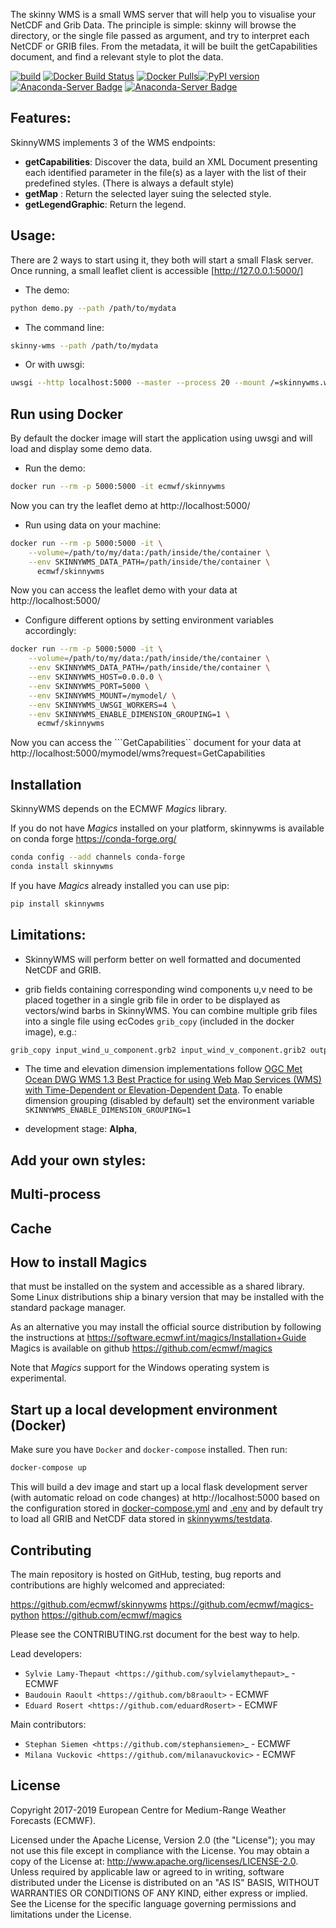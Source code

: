 
The skinny WMS is a small WMS server that will help you to visualise your NetCDF and Grib Data.
The principle is simple: skinny will browse the directory, or the single file passed as argument, and try to interpret each NetCDF or GRIB files. From the metadata, it will be built the getCapabilities document, and find a relevant style to plot the data.

[![build](https://img.shields.io/travis/ecmwf/skinnywms/master.svg)](https://travis-ci.org/ecmwf/skinnywms/branches)
[![Docker Build Status](https://img.shields.io/docker/cloud/build/ecmwf/skinnywms.svg)](https://hub.docker.com/r/ecmwf/skinnywms)
[![Docker Pulls](https://img.shields.io/docker/pulls/ecmwf/skinnywms)](https://hub.docker.com/r/ecmwf/skinnywms)[![PyPI version](https://badge.fury.io/py/skinnywms.svg)](https://badge.fury.io/py/skinnywms) [![Anaconda-Server Badge](https://anaconda.org/conda-forge/skinnywms/badges/version.svg)](https://anaconda.org/conda-forge/skinnywms) [![Anaconda-Server Badge](https://anaconda.org/conda-forge/skinnywms/badges/downloads.svg)](https://anaconda.org/conda-forge/skinnywms)


Features:
---------
SkinnyWMS implements 3 of the WMS endpoints:
- **getCapabilities**: Discover the data, build an XML Document presenting each identified parameter in the file(s) as a layer with the list of their predefined styles. (There is always a default style)
- **getMap** : Return the  selected layer suing the selected style.
- **getLegendGraphic**: Return the legend.


Usage:
-----
There are 2 ways to start using it, they both will start a small Flask server.
Once running, a small leaflet client is accessible [http://127.0.0.1:5000/]

* The demo:

```bash
python demo.py --path /path/to/mydata
```

* The command line:

```bash
skinny-wms --path /path/to/mydata
```

* Or with uwsgi:

```bash
uwsgi --http localhost:5000 --master --process 20 --mount /=skinnywms.wmssvr:application --env SKINNYWMS_DATA_PATH=/path/to/mydata
```


Run using Docker
----------------

By default the docker image will start the application using uwsgi and will load and display some demo data.

* Run the demo:
```bash
docker run --rm -p 5000:5000 -it ecmwf/skinnywms 
```
Now you can try the leaflet demo at http://localhost:5000/

* Run using data on your machine:
```bash
docker run --rm -p 5000:5000 -it \
    --volume=/path/to/my/data:/path/inside/the/container \
    --env SKINNYWMS_DATA_PATH=/path/inside/the/container \
      ecmwf/skinnywms
```
Now you can access the leaflet demo with your data at http://localhost:5000/

* Configure different options by setting environment variables accordingly:
```bash
docker run --rm -p 5000:5000 -it \
    --volume=/path/to/my/data:/path/inside/the/container \
    --env SKINNYWMS_DATA_PATH=/path/inside/the/container \
    --env SKINNYWMS_HOST=0.0.0.0 \
    --env SKINNYWMS_PORT=5000 \
    --env SKINNYWMS_MOUNT=/mymodel/ \
    --env SKINNYWMS_UWSGI_WORKERS=4 \
    --env SKINNYWMS_ENABLE_DIMENSION_GROUPING=1 \
      ecmwf/skinnywms
```
Now you can access the ```GetCapabilities`` document for your data at http://localhost:5000/mymodel/wms?request=GetCapabilities


Installation
------------

SkinnyWMS  depends on the ECMWF *Magics* library.

If you do not have *Magics* installed on your platform, skinnywms is available on conda forge https://conda-forge.org/

```bash
conda config --add channels conda-forge
conda install skinnywms
```

If you have *Magics* already installed you can use pip:

```bash
pip install skinnywms
```

Limitations:
------------
- SkinnyWMS will perform better on well formatted and documented NetCDF and GRIB.

- grib fields containing corresponding wind components u,v need to be placed together in a single grib file in order to be displayed as vectors/wind barbs in SkinnyWMS. You can combine multiple grib files into a single file using ecCodes ``grib_copy`` (included in the docker image), e.g.:
```bash
grib_copy input_wind_u_component.grb2 input_wind_v_component.grib2 output_wind_u_v_combined.grb2
```

- The time and elevation dimension implementations follow [OGC Met Ocean DWG WMS 1.3 Best Practice for using Web Map Services (WMS) with Time-Dependent or Elevation-Dependent Data](https://external.ogc.org/twiki_public/MetOceanDWG/MetOceanWMSBPOnGoingDrafts). To enable dimension grouping (disabled by default) set the environment variable ``SKINNYWMS_ENABLE_DIMENSION_GROUPING=1``

- development stage: **Alpha**,


Add your own styles:
--------------------

Multi-process
-------------

Cache
-----


How to install Magics
-----------------------

that must be installed on the system and accessible as a shared library.
Some Linux distributions ship a binary version that may be installed with the standard package manager.


As an alternative you may install the official source distribution
by following the instructions at
https://software.ecmwf.int/magics/Installation+Guide
Magics is available on github https://github.com/ecmwf/magics

Note that *Magics* support for the Windows operating system is experimental.


Start up a local development environment (Docker)
-----------------------------------------

Make sure you have ``Docker`` and ``docker-compose`` installed. Then run:
```bash
docker-compose up
```
This will build a dev image and start up a local flask development server (with automatic reload on code changes) at http://localhost:5000 based on the configuration stored in [docker-compose.yml](./docker-compose.yml) and [.env](./.env) and by default try to load all GRIB and NetCDF data stored in [skinnywms/testdata](./skinnywms/testdata).


Contributing
------------

The main repository is hosted on GitHub,
testing, bug reports and contributions are highly welcomed and appreciated:

https://github.com/ecmwf/skinnywms
https://github.com/ecmwf/magics-python
https://github.com/ecmwf/magics


Please see the CONTRIBUTING.rst document for the best way to help.

Lead developers:

- `Sylvie Lamy-Thepaut <https://github.com/sylvielamythepaut>`_ - ECMWF
- `Baudouin Raoult <https://github.com/b8raoult>` - ECMWF
- `Eduard Rosert <https://github.com/eduardRosert>` - ECMWF

Main contributors:

- `Stephan Siemen <https://github.com/stephansiemen>`_ - ECMWF
- `Milana Vuckovic <https://github.com/milanavuckovic>` - ECMWF


License
-------

Copyright 2017-2019 European Centre for Medium-Range Weather Forecasts (ECMWF).

Licensed under the Apache License, Version 2.0 (the "License");
you may not use this file except in compliance with the License.
You may obtain a copy of the License at: http://www.apache.org/licenses/LICENSE-2.0.
Unless required by applicable law or agreed to in writing, software
distributed under the License is distributed on an "AS IS" BASIS,
WITHOUT WARRANTIES OR CONDITIONS OF ANY KIND, either express or implied.
See the License for the specific language governing permissions and
limitations under the License.

